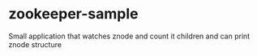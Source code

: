# zookeeper-sample

Small application that watches znode and count it children and can print znode structure